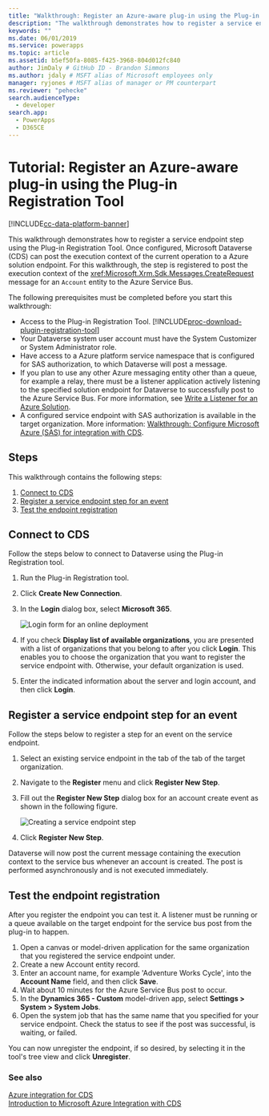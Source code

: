 ```yaml
---
title: "Walkthrough: Register an Azure-aware plug-in using the Plug-in Registration Tool (Microsoft Dataverse) | Microsoft Docs"
description: "The walkthrough demonstrates how to register a service endpoint step using the Plug-in Registration Tool. "
keywords: ""
ms.date: 06/01/2019
ms.service: powerapps
ms.topic: article
ms.assetid: b5ef50fa-8085-f425-3968-804d012fc840
author: JimDaly # GitHub ID - Brandon Simmons
ms.author: jdaly # MSFT alias of Microsoft employees only
manager: ryjones # MSFT alias of manager or PM counterpart
ms.reviewer: "pehecke"
search.audienceType: 
  - developer
search.app: 
  - PowerApps
  - D365CE
---
```


# Tutorial: Register an Azure-aware plug-in using the Plug-in Registration Tool

[!INCLUDE[cc-data-platform-banner](../../includes/cc-data-platform-banner.md)]

<!-- https://docs.microsoft.com/dynamics365/customer-engagement/developer/walkthrough-register-azure-aware-plug-in-using-plug-in-registration-tool -->

This walkthrough demonstrates how to register a service endpoint step using the Plug-in Registration Tool. Once configured, Microsoft Dataverse (CDS) can post the execution context of the current operation to a Azure solution endpoint. For this walkthrough, the step is registered to post the execution context of the <xref:Microsoft.Xrm.Sdk.Messages.CreateRequest> message for an `Account` entity to the Azure Service Bus.  
  
The following prerequisites must be completed before you start this walkthrough:  
  
- Access to the Plug-in Registration Tool. [!INCLUDE[proc-download-plugin-registration-tool](../../includes/proc-download-plugin-registration-tool.md)]
- Your Dataverse system user account must have the System Customizer or System Administrator role. 
- Have access to a Azure platform service namespace that is configured for SAS authorization, to which Dataverse will post a message.  
- If you plan to use any other Azure messaging entity other than a queue, for example a relay, there must be a listener application actively listening to the specified solution endpoint for Dataverse to successfully post to the Azure Service Bus. For more information, see [Write a Listener for an Azure Solution](write-listener-application-azure-solution.md).  
- A configured service endpoint with SAS authorization is available in the target organization. More information: [Walkthrough: Configure Microsoft Azure (SAS) for integration with CDS](walkthrough-configure-azure-sas-integration.md).  
  
## Steps

This walkthrough contains the following steps:  
  
1. [Connect to CDS](#BKMK_Connect)  
1. [Register a service endpoint step for an event](#BKMK_Register)  
1. [Test the endpoint registration](#BKMK_Test)
  
<a name="BKMK_Connect"></a>

## Connect to CDS
 
Follow the steps below to connect to Dataverse using the Plug-in Registration tool.  
  
1. Run the Plug-in Registration tool.  
1. Click **Create New Connection**.  
1. In the **Login** dialog box, select **Microsoft 365**.

    ![Login form for an online deployment](media/crm-v6s-pr.png "Login form for an online deployment")

1. If you check **Display list of available organizations**, you are presented with a list of organizations that you belong to after you click **Login**. This enables you to choose the organization that you want to register the service endpoint with. Otherwise, your default organization is used.  
1. Enter the indicated information about the server and login account, and then click **Login**.  
  
<a name="BKMK_Register"></a>

## Register a service endpoint step for an event

Follow the steps below to register a step for an event on the service endpoint.  
  
1. Select an existing service endpoint in the tab of the tab of the target organization.  
1. Navigate to the **Register** menu and click **Register New Step**.  
1. Fill out the **Register New Step** dialog box for an account create event as shown in the following figure.

    ![Creating a service endpoint step](media/crm-v6s-pr-service-endpoint-step.png "Creating a service endpoint step")
  
1. Click **Register New Step**.  
  
Dataverse will now post the current message containing the execution context to the service bus whenever an account is created. The post is performed asynchronously and is not executed immediately.  
  
<a name="BKMK_Test"></a>

## Test the endpoint registration

After you register the endpoint you can test it. A listener must be running or a queue available on the target endpoint for the service bus post from the plug-in to happen.  
  
1. Open a canvas or model-driven application for the same organization that you registered the service endpoint under.  
1. Create a new Account entity record.
1. Enter an account name, for example 'Adventure Works Cycle', into the **Account Name** field, and then click **Save**.  
1. Wait about 10 minutes for the Azure Service Bus post to occur.  
1. In the **Dynamics 365 - Custom** model-driven app, select  **Settings > System > System Jobs**.  
1. Open the system job that has the same name that you specified for your service endpoint. Check the status to see if the post was successful, is waiting, or failed.  
  
You can now unregister the endpoint, if so desired, by selecting it in the tool's tree view and click **Unregister**.  
  
### See also

[Azure integration for CDS](azure-integration.md)<br />
[Introduction to Microsoft Azure Integration with CDS](azure-integration.md)
 
